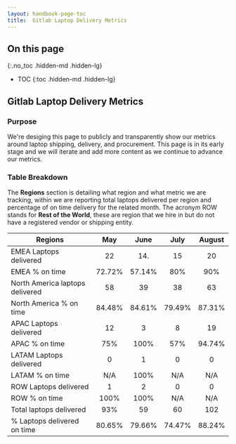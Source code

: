 ```yaml
---
layout: handbook-page-toc
title:  Gitlab Laptop Delivery Metrics
---
```

## On this page
{:.no_toc .hidden-md .hidden-lg}
- TOC
{:toc .hidden-md .hidden-lg}

## Gitlab Laptop Delivery Metrics

### Purpose

We're desiging this page to publicly and transparently show our metrics around laptop shipping, delivery, and procurement. This page is in its early stage and we will iterate and add more content as we continue to advance our metrics. 

### Table Breakdown

The **Regions** section is detailing what region and what metric we are tracking, within we are reporting total laptops delivered per region and percentage of on time delivery for the related month. The acronym ROW stands for **Rest of the World**, these are region that we hire in but do not have a registered vendor or shipping entity.  



| Regions                         | May    | June   |July  |  August |
| -------------                   |:------:|:-----:|:-----:|:-------:|
| EMEA Laptops delivered          | 22     |14.    |15     |20       |
| EMEA % on time                  | 72.72% |57.14% |80%    |90%      |
| North America laptops delivered | 58     |39     |38     |63       |
| North America % on time         | 84.48% |84.61% |79.49% |87.31%   |
| APAC Laptops delivered          |12      |3      | 8     |19       |
| APAC % on time                  |75%     |100%   |57%    |94.74%   |
| LATAM Laptops delivered         |0       |1      |0      |0        |
| LATAM % on time                 | N/A    |100%   |N/A    |N/A      |
| ROW Laptops delivered           |  1     |2      |0      |0        |
| ROW % on time                   | 100%   |100%   |N/A    |N/A      |
| Total laptops delivered         | 93%    |59     |60     |102      |
| % Laptops delivered on time     | 80.65% |79.66% |74.47% |88.24%   |

